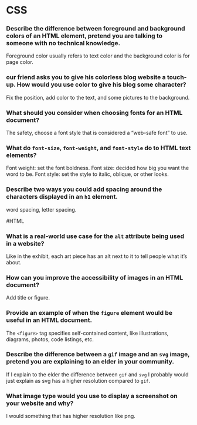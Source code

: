 
# CSS

### Describe the difference between foreground and background colors of an HTML element, pretend you are talking to someone with no technical knowledge.
Foreground color usually refers to text color and the background color is for page color. 
### our friend asks you to give his colorless blog website a touch-up. How would you use color to give his blog some character?
Fix the position, add color to the text, and some pictures to the background. 
### What should you consider when choosing fonts for an HTML document?
The safety, choose a font style that is considered a “web-safe font” to use. 
### What do `font-size`, `font-weight`, and `font-style` do to HTML text elements?
Font weight: set the font boldness.
Font size: decided how big you want the word to be. 
Font style: set the style to italic, oblique, or other looks.
### Describe two ways you could add spacing around the characters displayed in an `h1` element.
word spacing, letter spacing.

#HTML

### What is a real-world use case for the `alt` attribute being used in a website?
Like in the exhibit, each art piece has an alt next to it to tell people what it’s about. 
### How can you improve the accessibility of images in an HTML document?
Add title or figure.
### Provide an example of when the `figure` element would be useful in an HTML document.
The `<figure>` tag specifies self-contained content, like illustrations, diagrams, photos, code listings, etc. 
### Describe the difference between a `gif` image and an `svg` image, pretend you are explaining to an elder in your community.
If I explain to the elder the difference between `gif` and `svg` I probably would just explain as svg has a higher resolution compared to `gif`. 
### What image type would you use to display a screenshot on your website and why?
I would something that has higher resolution like png.
